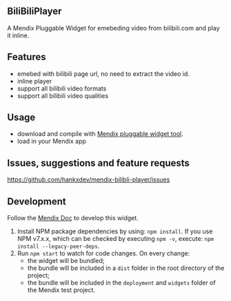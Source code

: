 ## BiliBiliPlayer
A Mendix Pluggable Widget for emebeding video from bilibili.com and play it inline.

## Features
- emebed with bilibili page url, no need to extract the video id.
- inline player
- support all bilibili video formats
- support all bilibili video qualities

## Usage
- download and compile with [Mendix pluggable widget tool](https://docs.mendix.com/howto/extensibility/pluggable-widgets).
- load in your Mendix app

## Issues, suggestions and feature requests
https://github.com/hankxdev/mendix-bilibli-player/issues

## Development
Follow the [Mendix Doc](https://docs.mendix.com/howto/extensibility/pluggable-widgets) to develop this widget.

1. Install NPM package dependencies by using: `npm install`. If you use NPM v7.x.x, which can be checked by executing `npm -v`, execute: `npm install --legacy-peer-deps`.
2. Run `npm start` to watch for code changes. On every change:
    - the widget will be bundled;
    - the bundle will be included in a `dist` folder in the root directory of the project;
    - the bundle will be included in the `deployment` and `widgets` folder of the Mendix test project.


